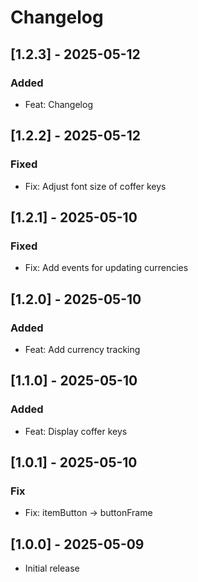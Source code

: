 # Changelog 

## [1.2.3] - 2025-05-12

### Added

- Feat: Changelog

## [1.2.2] - 2025-05-12

### Fixed

- Fix: Adjust font size of coffer keys

## [1.2.1] - 2025-05-10

### Fixed

- Fix: Add events for updating currencies

## [1.2.0] - 2025-05-10

### Added

- Feat: Add currency tracking

## [1.1.0] - 2025-05-10

### Added

- Feat: Display coffer keys

## [1.0.1] - 2025-05-10

### Fix

- Fix: itemButton -> buttonFrame

## [1.0.0] - 2025-05-09

- Initial release
